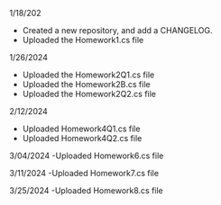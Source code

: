 1/18/202 
- Created a new repository, and add a CHANGELOG.
- Uploaded the Homework1.cs file

1/26/2024
- Uploaded the Homework2Q1.cs file
- Uploaded the Homework2B.cs file
- Uploaded the Homework2Q2.cs file

2/12/2024
- Uploaded Homework4Q1.cs file
- Uploaded Homework4Q2.cs file

3/04/2024
-Uploaded Homework6.cs file

3/11/2024
-Uploaded Homework7.cs file

3/25/2024
-Uploaded Homework8.cs file

